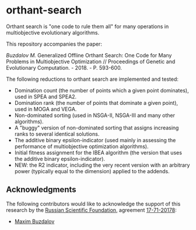 # orthant-search
Orthant search is "one code to rule them all" for many operations in multiobjective evolutionary algorithms.

This repository accompanies the paper:

*Buzdalov M.* Generalized Offline Orthant Search: One Code for Many Problems in Multiobjective Optimization 
// Proceedings of Genetic and Evolutionary Computation. - 2018. - P. 593-600.

The following reductions to orthant search are implemented and tested:

* Domination count (the number of points which a given point dominates), used in SPEA and SPEA2.
* Domination rank (the number of points that dominate a given point), used in MOGA and VEGA.
* Non-dominated sorting (used in NSGA-II, NSGA-III and many other algorithms).
* A "buggy" version of non-dominated sorting that assigns increasing ranks to several identical solutions.
* The additive binary epsilon-indicator (used mainly in assessing the performance of multiobjective optimization algorithms).
* Initial fitness assignment for the IBEA algorithm (the version that uses the additive binary epsilon-indicator).
* NEW: the R2 indicator, including the very recent version with an arbitrary power (typically equal to the dimension) applied to the addends.

## Acknowledgments

The following contributors would like to acknowledge the support of this research by the [Russian Scientific Foundation](http://рнф.рф/en),
agreement [17-71-20178](http://рнф.рф/en/enprjcard/?rid=17-71-20178):

* [Maxim Buzdalov](https://github.com/mbuzdalov)
